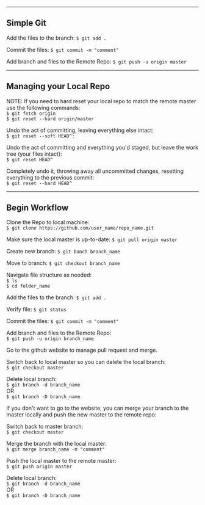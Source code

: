 --------------------------------------------
Simple Git
--------------------------------------------

Add the files to the branch:
 `$ git add .`
 
Commit the files:
 `$ git commit -m "comment"`
 
Add branch and files to the Remote Repo:
 `$ git push -u origin master`

--------------------------------------------
 Managing your Local Repo
--------------------------------------------
NOTE: If you need to hard reset your local repo to match 
       the remote master use the following commands:<br>
 `$ git fetch origin`<br>
 `$ git reset --hard origin/master`<br>
 
Undo the act of committing, leaving everything else intact:<br>
 `$ git reset --soft HEAD^:`<br>

Undo the act of committing and everything you'd staged, 
but leave the work tree (your files intact):<br>
 `$ git reset HEAD^`

Completely undo it, throwing away all uncommitted changes,
 resetting everything to the previous commit:<br>
 `$ git reset --hard HEAD^`
 
--------------------------------------------  
 Begin Workflow
-------------------------------------------- 
Clone the Repo to local machine:<br>
 `$ git clone https://github.com/user_name/repo_name.git`
 
Make sure the local master is up-to-date:
 `$ git pull origin master`

Create new branch:
 `$ git banch branch_name`
 
Move to branch:
 `$ git checkout branch_name`
 
Navigate file structure as needed:<br>
 `$ ls`<br>
 `$ cd folder_name`
 
Add the files to the branch:
 `$ git add .`
 
Verify file: 
 `$ git status`
 
Commit the files:
 `$ git commit -m "comment"`
 
Add branch and files to the Remote Repo:<br>
 `$ git push -u origin branch_name`
 
Go to the github website to manage pull request and merge. 
 
Switch back to local master so you can delete the local branch:<br>
 `$ git checkout master`
 
Delete local branch:<br>
 `$ git branch -d branch_name`<br>
 OR<br>
 `$ git branch -D branch_name`
 
 If you don't want to go to the website, you can merge your branch 
 to the master locally and push the new master to the remote repo:
 
Switch back to master branch:<br>
 `$ git checkout master`
 
Merge the branch with the local master:<br>
 `$ git merge branch_name -m "comment"`
 
Push the local master to the remote master:<br>
 `$ git push origin master`
 
Delete local branch:<br>
 `$ git branch -d branch_name`<br>
 OR<br>
 `$ git branch -D branch_name`

